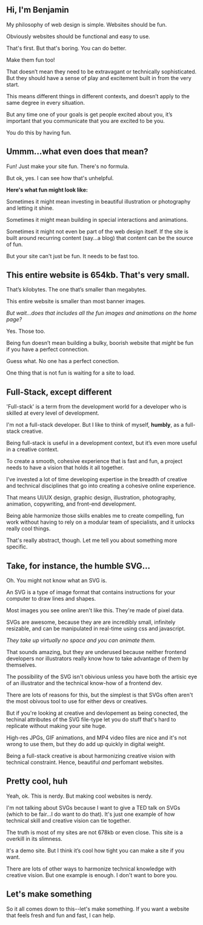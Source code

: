 ## Hi, I'm Benjamin

My philosophy of web design is simple. Websites should be fun. 

Obviously websites should be functional and easy to use. 

That's first. But that's boring. You can do better. 

Make them fun too!

That doesn’t mean they need to be extravagant or technically sophisticated. But they should have a sense of play and excitement built in from the very start.

This means different things in different contexts, and doesn’t apply to the same degree in every situation. 

But any time one of your goals is get people excited about you, it’s important that you communicate that you are excited to be you. 

You do this by having fun.

## Ummm...what even does that mean?

Fun! Just make your site fun. There's no formula. 

But ok, yes. I can see how that's unhelpful.

**Here's what fun might look like:**

Sometimes it might mean investing in beautiful illustration or photography and letting it shine. 

Sometimes it might mean building in special interactions and animations.

Sometimes it might not even be part of the web design itself. If the site is built around recurring content (say...a blog) that content can be the source of fun.

But your site can't just be fun. It needs to be fast too.

## This entire website is 654kb. That's very small.

That’s kilobytes. The one that’s smaller than megabytes. 

This entire website is smaller than most banner images. 

*But wait...does that includes all the fun images and animations on the home page?*

Yes. Those too.

Being fun doesn’t mean building a bulky, boorish website that *might* be fun if you have a perfect connection.

Guess what. No one has a perfect conection.

One thing that is not fun is waiting for a site to load.

## Full-Stack, except different

'Full-stack' is a term from the development world for a developer who is skilled at every level of development. 

I'm not a full-stack developer. But I like to think of myself, **humbly**, as a full-stack creative.

Being full-stack is useful in a development context, but it’s even more useful in a creative context. 

To create a smooth, cohesive experience that is fast and fun, a project needs to have a vision that holds it all together.

I’ve invested a lot of time developing expertise in the breadth of creative and technical disciplines that go into creating a cohesive online experience. 

That means UI/UX design, graphic design, illustration, photography, animation, copywriting, and front-end development.

Being able harmonize those skills enables me to create compelling, fun work without having to rely on a modular team of specialists, and it unlocks really cool things. 

That's really abstract, though. Let me tell you about something more specific.

## Take, for instance, the humble SVG…

Oh. You might not know what an SVG is. 

An SVG is a type of image format that contains instructions for your computer to draw lines and shapes. 

Most images you see online aren't like this. They're made of pixel data.

SVGs are awesome, because they are are incredibly small, infinitely resizable, and can be manipulated in real-time using css and javascript. 

*They take up virtually no space and you can animate them.*

That sounds amazing, but they are underused because neither frontend developers nor illustrators really know how to take advantage of them by themselves.

The possibility of the SVG isn't obivious unless you have both the artisic eye of an illustrator and the technical know-how of a frontend dev. 

There are lots of reasons for this, but the simplest is that SVGs often aren't the most obivous tool to use for either devs or creatives. 

But if you're looking at creative and devlopement as being conected, the techinal attributes of the SVG file-type let you do stuff that's hard to replicate without making your site huge.

High-res JPGs, GIF animations, and MP4 video files are nice and it's not wrong to use them, but they do add up quickly in digital weight.

Being a full-stack creative is about harmonizing creative vision with technical constraint. Hence, beautiful *and* perfomant websites.


## Pretty cool, huh

Yeah, ok. This is nerdy. But making cool websites is nerdy.

I'm not talking about SVGs because I want to give a TED talk on SVGs (which to be fair...I do want to do that). It's just one example of how technical skill and creative vision can tie together.

The truth is most of my sites are not 678kb or even close. This site is a overkill in its slimness. 

It's a demo site. But I think it’s cool how tight you can make a site if you want. 

There are lots of other ways to harmonize technical knowledge with creative vision. But one example is enough. I don't want to bore you.


## Let's make something

So it all comes down to this--let's make something. If you want a website that feels fresh and fun and fast, I can help.